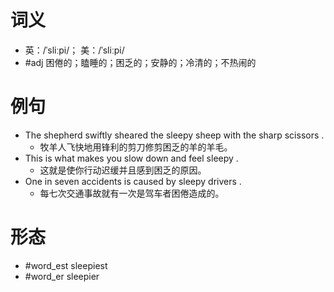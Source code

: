 # 词义
- 英：/ˈsliːpi/； 美：/ˈsliːpi/
- #adj 困倦的；瞌睡的；困乏的；安静的；冷清的；不热闹的
# 例句
- The shepherd swiftly sheared the sleepy sheep with the sharp scissors .
	- 牧羊人飞快地用锋利的剪刀修剪困乏的羊的羊毛。
- This is what makes you slow down and feel sleepy .
	- 这就是使你行动迟缓并且感到困乏的原因。
- One in seven accidents is caused by sleepy drivers .
	- 每七次交通事故就有一次是驾车者困倦造成的。
# 形态
- #word_est sleepiest
- #word_er sleepier
